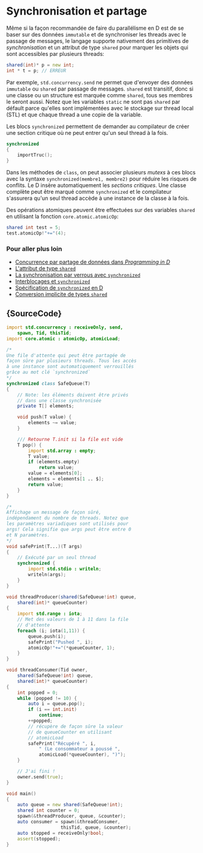 # Synchronisation et partage

Même si la façon recommandée de faire du parallélisme en D est de se baser sur des données `immutable` et de synchroniser les threads avec le passage de messages, le langage supporte nativement des primitives de *synchronisation* et un attribut de type `shared` pour marquer les objets qui sont accessibles par plusieurs threads:

```d
shared(int)* p = new int;
int * t = p; // ERREUR
```

Par exemple, `std.concurrency.send` ne permet que d'envoyer des données `immutable` ou `shared` par passage de messages.  `shared` est transitif, donc si une classe ou un structure est marquée comme `shared`, tous ses membres le seront aussi. Notez que les variables `static` ne sont pas `shared` par défault parce qu'elles sont implémentées avec le stockage sur thread local (STL) et que chaque thread a une copie de la variable.

Les blocs `synchronized` permettent de demander au compilateur de créer une section critique où ne peut entrer qu'un seul thread à la fois.

```d
synchronized
{
    importTruc();
}
``` 

Dans les méthodes de `class`, on peut associer plusieurs *mutexs* à ces blocs avec la syntaxe `synchronized(membre1, membre2)` pour réduire les risques de conflits. Le D insère automatiquement les *sections critiques*. Une classe complète peut être marqué comme `synchronized` et le compilateur s'assurera qu'un seul thread accède à une instance de la classe à la fois.

Des opérations atomiques peuvent être effectuées sur des variables `shared` en utilisant la fonction `core.atomic.atomicOp`:

```d
shared int test = 5;
test.atomicOp!"+="(4);
```

### Pour aller plus loin

- [Concurrence par partage de données dans _Programming in D_](http://ddili.org/ders/d.en/concurrency_shared.html)
- [L'attribut de type `shared`](http://www.informit.com/articles/article.aspx?p=1609144&seqNum=11)
- [La synchronisation par verrous avec `synchronized`](http://www.informit.com/articles/article.aspx?p=1609144&seqNum=13)
- [Interblocages et `synchronized`](http://www.informit.com/articles/article.aspx?p=1609144&seqNum=15)
- [Spécification de `synchronized` en D](https://dlang.org/spec/statement.html#SynchronizedStatement)
- [Conversion implicite de types `shared`](https://dlang.org/spec/const3.html#implicit_conversions)

## {SourceCode}

```d
import std.concurrency : receiveOnly, send,
    spawn, Tid, thisTid;
import core.atomic : atomicOp, atomicLoad;

/*
Une file d'attente qui peut être partagée de 
façon sûre par plusieurs threads. Tous les accès
à une instance sont automatiquement verrouillés
grâce au mot clé `synchronized`
*/
synchronized class SafeQueue(T)
{
    // Note: les éléments doivent être privés
    // dans une classe synchronisée
    private T[] elements;

    void push(T value) {
        elements ~= value;
    }

    /// Retourne T.init si la file est vide
    T pop() {
        import std.array : empty;
        T value;
        if (elements.empty)
            return value;
        value = elements[0];
        elements = elements[1 .. $];
        return value;
    }
}

/*
Affichage un message de façon sûré,
indépendament du nombre de threads. Notez que
les paramètres variadiques sont utilisés pour
args! Cela signifie que args peut être entre 0
et N paramètres.
*/
void safePrint(T...)(T args)
{
    // Exécuté par un seul thread
    synchronized {
        import std.stdio : writeln;
        writeln(args);
    }
}

void threadProducer(shared(SafeQueue!int) queue,
    shared(int)* queueCounter)
{
    import std.range : iota;
    // Met des valeurs de 1 à 11 dans la file
    // d'attente
    foreach (i; iota(1,11)) {
        queue.push(i);
        safePrint("Pushed ", i);
        atomicOp!"+="(*queueCounter, 1);
    }
}

void threadConsumer(Tid owner,
    shared(SafeQueue!int) queue,
    shared(int)* queueCounter)
{
    int popped = 0;
    while (popped != 10) {
        auto i = queue.pop();
        if (i == int.init)
            continue;
        ++popped;
        // récupère de façon sûre la valeur
        // de queueCounter en utilisant
        // atomicLoad
        safePrint("Récupéré ", i,
            " (Le consommateur a poussé ",
            atomicLoad(*queueCounter), ")");
    }

    // J'ai fini !
    owner.send(true);
}

void main()
{
    auto queue = new shared(SafeQueue!int);
    shared int counter = 0;
    spawn(&threadProducer, queue, &counter);
    auto consumer = spawn(&threadConsumer,
                    thisTid, queue, &counter);
    auto stopped = receiveOnly!bool;
    assert(stopped);
}
```